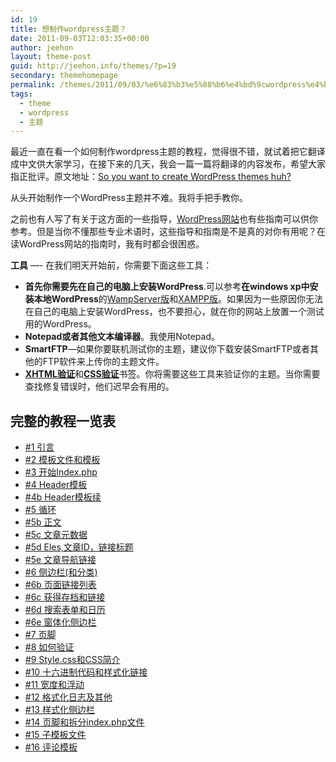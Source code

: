 ```yaml
---
id: 19
title: 想制作wordpress主题？
date: 2011-09-03T12:03:35+00:00
author: jeehon
layout: theme-post
guid: http://jeehon.info/themes/?p=19
secondary: themehomepage
permalink: /themes/2011/09/03/%e6%83%b3%e5%88%b6%e4%bd%9cwordpress%e4%b8%bb%e9%a2%98%ef%bc%9f/
tags:
  - theme
  - wordpress
  - 主题
---
```

最近一直在看一个如何制作wordpress主题的教程，觉得很不错，就试着把它翻译成中文供大家学习，在接下来的几天，我会一篇一篇将翻译的内容发布，希望大家指正批评。原文地址：[So you want to create WordPress themes huh?](http://www.wpdesigner.com/2007/02/19/so-you-want-to-create-wordpress-themes-huh/)

从头开始制作一个WordPress主题并不难。我将手把手教你。

之前也有人写了有关于这方面的一些指导，[WordPress网站](http://codex.wordpress.org/Main_Page)也有些指南可以供你参考。但是当你不懂那些专业术语时，这些指导和指南是不是真的对你有用呢？在读WordPress网站的指南时，我有时都会很困惑。

**工具** &#8212;- 在我们明天开始前，你需要下面这些工具：

  * **首先你需要先在自己的电脑上安装WordPress**.可以参考**在windows xp中安装本地WordPress**的[WampServer版](http://www.wopus.org/wordpress-basic/getting-started/34.html)和[XAMPP版](http://fairyfish.net/2007/06/25/installing-wordpress-locally/)。如果因为一些原因你无法在自己的电脑上安装WordPress，也不要担心，就在你的网站上放置一个测试用的WordPress。
  * **Notepad或者其他文本编译器**。我使用Notepad。
  * **SmartFTP**—如果你要联机测试你的主题，建议你下载安装SmartFTP或者其他的FTP软件来上传你的主题文件。
  * [**XHTML验证**](http://validator.w3.org/)和[**CSS验证**](http://jigsaw.w3.org/css-validator/)书签。你将需要这些工具来验证你的主题。当你需要查找修复错误时，他们迟早会有用的。

## 完整的教程一览表

  * [#1 引言](http://jeehon.info/themes/2011/09/03/wp%E4%B8%BB%E9%A2%98%E6%95%99%E7%A8%8B1%EF%BC%9A%E5%BC%95%E8%A8%80intro/)
  * [#2 模板文件和模板](http://jeehon.info/themes/2011/09/03/wp%E4%B8%BB%E9%A2%98%E6%95%99%E7%A8%8B-2%EF%BC%9A%E6%A8%A1%E6%9D%BF%E6%96%87%E4%BB%B6%E5%92%8C%E6%A8%A1%E6%9D%BFtemplate-files-and-templates/)
  * [#3 开始Index.php](http://jeehon.info/themes/2011/09/03/wp%E4%B8%BB%E9%A2%98%E6%95%99%E7%A8%8B-3%EF%BC%9A%E5%BC%80%E5%A7%8Bindex-phpstarting-index-php/)
  * [#4 Header模板](http://jeehon.info/themes/2011/09/03/wp%E4%B8%BB%E9%A2%98%E6%95%99%E7%A8%8B-4%EF%BC%9Aheader%E6%A8%A1%E6%9D%BFheader-template/)
  * [#4b Header模板续](http://jeehon.info/themes/2011/09/03/wp%E4%B8%BB%E9%A2%98%E6%95%99%E7%A8%8B-4b%EF%BC%9Aheader%E6%A8%A1%E6%9D%BF%E7%BB%ADheader-template-continues/)
  * [#5 循环](http://jeehon.info/themes/2011/09/03/wp%E4%B8%BB%E9%A2%98%E6%95%99%E7%A8%8B-5%EF%BC%9A%E5%BE%AA%E7%8E%AFthe-loop/)
  * [#5b 正文](http://jeehon.info/themes/2011/09/03/wp%E4%B8%BB%E9%A2%98%E6%95%99%E7%A8%8B-5b%EF%BC%9A%E6%AD%A3%E6%96%87the-content/)
  * [#5c 文章元数据](http://jeehon.info/themes/2011/09/03/wp%E4%B8%BB%E9%A2%98%E6%95%99%E7%A8%8B-5c-%E6%96%87%E7%AB%A0%E5%85%83%E6%95%B0%E6%8D%AE%EF%BC%88postmetadata%EF%BC%89/)
  * [#5d Eles,文章ID，链接标题](http://jeehon.info/themes/2011/09/03/wp%E4%B8%BB%E9%A2%98%E6%95%99%E7%A8%8B-5d%EF%BC%9Aeles%E6%96%87%E7%AB%A0id%EF%BC%8C%E9%93%BE%E6%8E%A5%E6%A0%87%E9%A2%98else-post-id-link-title/)
  * [#5e 文章导航链接](http://jeehon.info/themes/2011/09/03/wp%E4%B8%BB%E9%A2%98%E6%95%99%E7%A8%8B-5e%EF%BC%9A%E6%96%87%E7%AB%A0%E5%AF%BC%E8%88%AA%E9%93%BE%E6%8E%A5posts-nav-link/)
  * [#6 侧边栏(和分类)](http://jeehon.info/themes/2011/09/03/wp%E4%B8%BB%E9%A2%98%E6%95%99%E7%A8%8B-6%EF%BC%9A%E4%BE%A7%E8%BE%B9%E6%A0%8F%EF%BC%88sidebar%EF%BC%89/)
  * [#6b 页面链接列表](http://jeehon.info/themes/2011/09/03/wp%E4%B8%BB%E9%A2%98%E6%95%99%E7%A8%8B-6b%EF%BC%9A%E9%A1%B5%E9%9D%A2%E9%93%BE%E6%8E%A5%E5%88%97%E8%A1%A8page-link-listing/)
  * [#6c 获得存档和链接](http://jeehon.info/themes/2011/09/03/wp%E4%B8%BB%E9%A2%98%E6%95%99%E7%A8%8B-6c%EF%BC%9A%E8%8E%B7%E5%BE%97%E5%AD%98%E6%A1%A3%E5%92%8C%E9%93%BE%E6%8E%A5archives-and-links/)
  * [#6d 搜索表单和日历](http://jeehon.info/themes/2011/09/03/wp%E4%B8%BB%E9%A2%98%E6%95%99%E7%A8%8B6d%EF%BC%9A%E6%90%9C%E7%B4%A2%E8%A1%A8%E5%8D%95%E5%92%8C%E6%97%A5%E5%8E%86search-form-and-calendar/)
  * [#6e 窗体化侧边栏](http://jeehon.info/themes/2011/09/03/wp%E4%B8%BB%E9%A2%98%E6%95%99%E7%A8%8B6e%EF%BC%9A%E7%AA%97%E4%BD%93%E5%8C%96%E4%BE%A7%E8%BE%B9%E6%A0%8F%EF%BC%88widgetizing-sidebar%EF%BC%89/)
  * [#7 页脚](http://jeehon.info/themes/2011/09/03/wp%E4%B8%BB%E9%A2%98%E6%95%99%E7%A8%8B7%EF%BC%9A%E9%A1%B5%E8%84%9A%EF%BC%88footer%EF%BC%89/)
  * [#8 如何验证](http://jeehon.info/themes/2011/09/03/wp%E4%B8%BB%E9%A2%98%E6%95%99%E7%A8%8B8%EF%BC%9A%E5%A6%82%E4%BD%95%E9%AA%8C%E8%AF%81how-to-validate/)
  * [#9 Style.css和CSS简介](http://jeehon.info/themes/2011/09/03/wp%E4%B8%BB%E9%A2%98%E6%95%99%E7%A8%8B9%EF%BC%9Astyle-css%E5%92%8Ccss%E7%AE%80%E4%BB%8Bstyle-css-and-css-intro/)
  * [#10 十六进制代码和样式化链接](http://jeehon.info/themes/2011/09/03/wp%E4%B8%BB%E9%A2%98%E6%95%99%E7%A8%8B10%EF%BC%9A%E5%8D%81%E5%85%AD%E8%BF%9B%E5%88%B6%E4%BB%A3%E7%A0%81%E5%92%8C%E6%A0%B7%E5%BC%8F%E5%8C%96%E9%93%BE%E6%8E%A5-hex-codes-and-styling-links/)
  * [#11 宽度和浮动](http://jeehon.info/themes/2011/09/03/wp%E4%B8%BB%E9%A2%98%E6%95%99%E7%A8%8B11%EF%BC%9A%E5%AE%BD%E5%BA%A6%E5%92%8C%E6%B5%AE%E5%8A%A8widths-and-floats/)
  * [#12 格式化日志及其他](http://jeehon.info/themes/2011/09/03/wp%E4%B8%BB%E9%A2%98%E6%95%99%E7%A8%8B12%EF%BC%9A%E6%A0%BC%E5%BC%8F%E5%8C%96%E6%97%A5%E5%BF%97%E5%8F%8A%E5%85%B6%E4%BB%96post-formatting-and-miscellaneous/)
  * [#13 样式化侧边栏](http://jeehon.info/themes/2011/09/03/wp%E4%B8%BB%E9%A2%98%E6%95%99%E7%A8%8B13%EF%BC%9A%E6%A0%B7%E5%BC%8F%E5%8C%96%E4%BE%A7%E8%BE%B9%E6%A0%8Fstyling-sidebar/)
  * [#14 页脚和拆分index.php文件](http://jeehon.info/themes/2011/09/03/wp%E4%B8%BB%E9%A2%98%E6%95%99%E7%A8%8B14%EF%BC%9A%E9%A1%B5%E8%84%9A%E5%92%8C%E6%8B%86%E5%88%86index-php%E6%96%87%E4%BB%B6footer-and-dividing-index/)
  * [#15 子模板文件](http://jeehon.info/themes/2011/09/03/wp%E4%B8%BB%E9%A2%98%E6%95%99%E7%A8%8B15%EF%BC%9A%E5%AD%90%E6%A8%A1%E6%9D%BF%E6%96%87%E4%BB%B6sub-template-files/)
  * [#16 评论模板](http://jeehon.info/themes/2011/09/03/wp%E4%B8%BB%E9%A2%98%E6%95%99%E7%A8%8B16%EF%BC%9A%E8%AF%84%E8%AE%BA%E6%A8%A1%E6%9D%BF%EF%BC%88comments-template%EF%BC%89/)